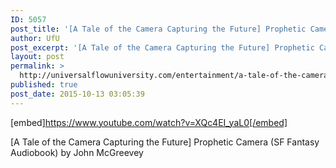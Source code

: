 ```yaml
---
ID: 5057
post_title: '[A Tale of the Camera Capturing the Future] Prophetic Camera (SF Audiobook)'
author: UfU
post_excerpt: '[A Tale of the Camera Capturing the Future] Prophetic Camera (SF Fantasy Audiobook) by John McGreevey'
layout: post
permalink: >
  http://universalflowuniversity.com/entertainment/a-tale-of-the-camera-capturing-the-future-prophetic-camera-sf-audiobook/
published: true
post_date: 2015-10-13 03:05:39
---
```

[embed]https://www.youtube.com/watch?v=XQc4EI_yaL0[/embed]<br>
<p>[A Tale of the Camera Capturing the Future] Prophetic Camera (SF Fantasy Audiobook) by John McGreevey</p>
